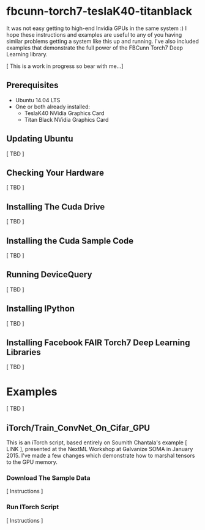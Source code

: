 # fbcunn-torch7-teslaK40-titanblack

It was not easy getting to high-end Invidia GPUs in the same system :)  I hope these instructions and examples are useful to any of you having similar problems getting a system like this up and running.  I've also included examples that demonstrate the full power of the FBCunn Torch7 Deep Learning library.

[ This is a work in progress so bear with me...]

## Prerequisites

* Ubuntu 14.04 LTS
* One or both already installed:
    *  TeslaK40 NVidia Graphics Card
    *  Titan Black NVidia Graphics Card

## Updating Ubuntu

[ TBD ]

## Checking Your Hardware

[ TBD ]

## Installing The Cuda Drive

[ TBD ]

## Installing the Cuda Sample Code

[ TBD ]

## Running DeviceQuery

[ TBD ]

## Installing IPython

[ TBD ]

## Installing Facebook FAIR Torch7 Deep Learning Libraries

[ TBD ]

# Examples

[ TBD ]

## iTorch/Train_ConvNet_On_Cifar_GPU

This is an iTorch script, based entirely on Soumith Chantala's example [ LINK ], presented at the NextML Workshop at Galvanize SOMA in January 2015.  I've made a few changes which demonstrate how to marshal tensors to the GPU memory.

### Download The Sample Data

[ Instructions ]

### Run ITorch Script

[ Instructions ]
